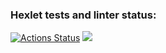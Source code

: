 ### Hexlet tests and linter status:
[![Actions Status](https://github.com/SebrekovDmitriy/python-project-49/actions/workflows/hexlet-check.yml/badge.svg)](https://github.com/SebrekovDmitriy/python-project-49/actions)
<a href="https://codeclimate.com/github/SebrekovDmitriy/python-project-49/maintainability"><img src="https://api.codeclimate.com/v1/badges/2ae20e5e9ff8b3ea73ca/maintainability" /></a>
<script async id="asciicast-657742" src="https://asciinema.org/a/657742.js"></script>
